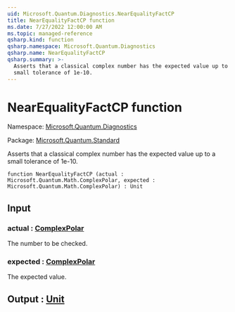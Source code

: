 ```yaml
---
uid: Microsoft.Quantum.Diagnostics.NearEqualityFactCP
title: NearEqualityFactCP function
ms.date: 7/27/2022 12:00:00 AM
ms.topic: managed-reference
qsharp.kind: function
qsharp.namespace: Microsoft.Quantum.Diagnostics
qsharp.name: NearEqualityFactCP
qsharp.summary: >-
  Asserts that a classical complex number has the expected value up to a
  small tolerance of 1e-10.
---
```


# NearEqualityFactCP function

Namespace: [Microsoft.Quantum.Diagnostics](xref:Microsoft.Quantum.Diagnostics)

Package: [Microsoft.Quantum.Standard](https://nuget.org/packages/Microsoft.Quantum.Standard)


Asserts that a classical complex number has the expected value up to asmall tolerance of 1e-10.

```qsharp
function NearEqualityFactCP (actual : Microsoft.Quantum.Math.ComplexPolar, expected : Microsoft.Quantum.Math.ComplexPolar) : Unit
```


## Input

### actual : [ComplexPolar](xref:Microsoft.Quantum.Math.ComplexPolar)

The number to be checked.


### expected : [ComplexPolar](xref:Microsoft.Quantum.Math.ComplexPolar)

The expected value.



## Output : [Unit](xref:microsoft.quantum.qsharp.valueliterals#unit-literal)

